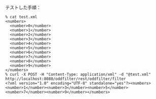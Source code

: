 テストした手順：

    % cat test.xml
    <numbers>
      <number>0</number>
      <number>1</number>
      <number>2</number>
      <number>3</number>
      <number>4</number>
      <number>5</number>
      <number>6</number>
      <number>7</number>
      <number>8</number>
      <number>9</number>
    </numbers>
    % curl -X POST -H "Content-Type: application/xml" -d "@test.xml" http://localhost:8080/oddfilter/rest/oddfilter/filter
    <?xml version="1.0" encoding="UTF-8" standalone="yes"?><numbers><number>1</number><number>3</number><number>5</number><number>7</number><number>9</number></numbers>
